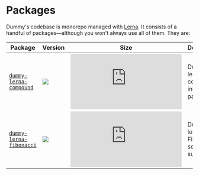 # Packages

Dummy's codebase is monorepo managed with [Lerna](https://lernajs.io/). It consists of a handful of packages—although you won't always use all of them. They are:

| **Package**                                        | **Version**                                                                                                                                             | **Size**                                                                                                                                                              | **Description**                            |
| -------------------------------------------------- | ------------------------------------------------------------------------------------------------------------------------------------------------------- | --------------------------------------------------------------------------------------------------------------------------------------------------------------------- | ------------------------------------------ |
| [`dummy-lerna-compound`](./dummy-lerna-compound)   | [![](https://img.shields.io/npm/v/dummy-lerna-compound.svg?maxAge=2592000&label=version&colorB=007ec6)](./packages/dummy-lerna-compound/package.json)   | [![](http://img.badgesize.io/https://unpkg.com/dummy-lerna-compound/lib/index.js?compression=gzip&label=size)](https://unpkg.com/dummy-lerna-compound/lib/index.js)   | Dummy lerna compound interest package.     |
| [`dummy-lerna-fibonacci`](./dummy-lerna-fibonacci) | [![](https://img.shields.io/npm/v/dummy-lerna-fibonacci.svg?maxAge=2592000&label=version&colorB=007ec6)](./packages/dummy-lerna-fibonacci/package.json) | [![](http://img.badgesize.io/https://unpkg.com/dummy-lerna-fibonacci/lib/index.js?compression=gzip&label=size)](https://unpkg.com/dummy-lerna-fibonacci/lib/index.js) | Dummy lerna Fibonacci sequence sum result. |
